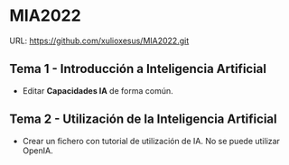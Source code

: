 # MIA2022

URL: https://github.com/xulioxesus/MIA2022.git

## Tema 1 - Introducción a Inteligencia Artificial

- Editar **Capacidades IA** de forma común.

## Tema 2 - Utilización de la Inteligencia Artificial

- Crear un fichero con tutorial de utilización de IA. No se puede utilizar OpenIA.